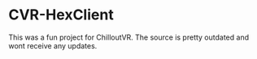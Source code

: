 # CVR-HexClient

This was a fun project for ChilloutVR. The source is pretty outdated and wont receive any updates.
